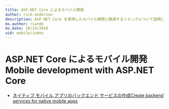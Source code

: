 ```yaml
---
title: ASP.NET Core によるモバイル開発
author: rick-anderson
description: ASP.NET Core を使用したモバイル開発に関連するトピックについて説明します。
ms.author: riande
ms.date: 10/14/2016
uid: mobile/index
---
```

# <a name="mobile-development-with-aspnet-core"></a><span data-ttu-id="7e4e0-103">ASP.NET Core によるモバイル開発</span><span class="sxs-lookup"><span data-stu-id="7e4e0-103">Mobile development with ASP.NET Core</span></span>

* [<span data-ttu-id="7e4e0-104">ネイティブ モバイル アプリのバックエンド サービスの作成</span><span class="sxs-lookup"><span data-stu-id="7e4e0-104">Create backend services for native mobile apps</span></span>](native-mobile-backend.md)
